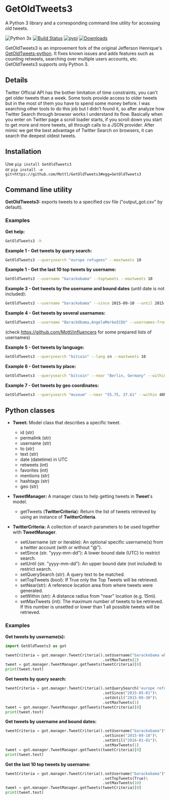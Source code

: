 # GetOldTweets3
A Python 3 library and a corresponding command line utility for accessing old tweets.

![Python 3x](https://img.shields.io/badge/python-3.x-blue.svg)
[![Build Status](https://travis-ci.org/Mottl/GetOldTweets3.svg?branch=master)](https://travis-ci.org/Mottl/GetOldTweets3)
[![pypi](https://img.shields.io/pypi/v/GetOldTweets3.svg)](https://pypi.org/project/GetOldTweets3/)
[![Downloads](https://pepy.tech/badge/getoldtweets3)](https://pepy.tech/project/getoldtweets3)

GetOldTweets3 is an improvement fork of the original Jefferson Henrique's [GetOldTweets-python](https://github.com/Jefferson-Henrique/GetOldTweets-python). It fixes known issues and adds features such as counting retweets, searching over multiple users accounts, etc. GetOldTweets3 supports only Python 3.

## Details
Twitter Official API has the bother limitation of time constraints, you can't get older tweets than a week. Some tools provide access to older tweets but in the most of them you have to spend some money before.
I was searching other tools to do this job but I didn't found it, so after analyze how Twitter Search through browser works I understand its flow. Basically when you enter on Twitter page a scroll loader starts, if you scroll down you start to get more and more tweets, all through calls to a JSON provider. After mimic we get the best advantage of Twitter Search on browsers, it can search the deepest oldest tweets.

## Installation
Use `pip install GetOldTweets3`  
or `pip install -e git+https://github.com/Mottl/GetOldTweets3#egg=GetOldTweets3`

## Command line utility
**GetOldTweets3:** exports tweets to a specified csv file ("output_got.csv" by default).

### Examples
**Get help:**
``` bash
GetOldTweets3 -h
``` 

**Example 1 - Get tweets by query search:**
```bash
GetOldTweets3 --querysearch "europe refugees" --maxtweets 10
```

**Example 1 - Get the last 10 top tweets by username:**
```bash
GetOldTweets3 --username "barackobama" --toptweets --maxtweets 10
```

**Example 3 - Get tweets by the username and bound dates** (until date is not included):
```bash
GetOldTweets3 --username "barackobama" --since 2015-09-10 --until 2015-09-12 --maxtweets 10
```

**Example 4 - Get tweets by several usernames:**
```bash
GetOldTweets3 --username "BarackObama,AngelaMerkeICDU" --usernames-from-file userlist.txt --maxtweets 10
```
(check https://github.com/Mottl/influencers for some prepared lists of usernames)

**Example 5 - Get tweets by language:**
```bash
GetOldTweets3 --querysearch "bitcoin" --lang cn --maxtweets 10
```

**Example 6 - Get tweets by place:**
```bash
GetOldTweets3 --querysearch "bitcoin" --near "Berlin, Germany" --within 25km --maxtweets 10
```

**Example 7 - Get tweets by geo coordinates:**
```bash
GetOldTweets3 --querysearch "museum" --near "55.75, 37.61" --within 40km --maxtweets 10
```

## Python classes
- **Tweet:** Model class that describes a specific tweet.
  - id (str)
  - permalink (str)
  - username (str)
  - to (str)
  - text (str)
  - date (datetime) in UTC
  - retweets (int)
  - favorites (int)
  - mentions (str)
  - hashtags (str)
  - geo (str)

- **TweetManager:** A manager class to help getting tweets in **Tweet**'s model.
  - getTweets (**TwitterCriteria**): Return the list of tweets retrieved by using an instance of **TwitterCriteria**. 

- **TwitterCriteria:** A collection of search parameters to be used together with **TweetManager**.
  - setUsername (str or iterable): An optional specific username(s) from a twitter account (with or without "@").
  - setSince (str. "yyyy-mm-dd"): A lower bound date (UTC) to restrict search.
  - setUntil (str. "yyyy-mm-dd"): An upper bound date (not included) to restrict search.
  - setQuerySearch (str): A query text to be matched.
  - setTopTweets (bool): If True only the Top Tweets will be retrieved.
  - setNear(str): A reference location area from where tweets were generated.
  - setWithin (str): A distance radius from "near" location (e.g. 15mi).
  - setMaxTweets (int): The maximum number of tweets to be retrieved. If this number is unsetted or lower than 1 all possible tweets will be retrieved.
  
### Examples
**Get tweets by username(s):**
``` python
import GetOldTweets3 as got

tweetCriteria = got.manager.TweetCriteria().setUsername("barackobama whitehouse")\
                                           .setMaxTweets(2)
tweet = got.manager.TweetManager.getTweets(tweetCriteria)[0]
print(tweet.text)
```

**Get tweets by query search:**
``` python
tweetCriteria = got.manager.TweetCriteria().setQuerySearch('europe refugees')\
                                           .setSince("2015-05-01")\
                                           .setUntil("2015-09-30")\
                                           .setMaxTweets(1)
tweet = got.manager.TweetManager.getTweets(tweetCriteria)[0]
print(tweet.text)
```

**Get tweets by username and bound dates:**
``` python
tweetCriteria = got.manager.TweetCriteria().setUsername("barackobama")\
                                           .setSince("2015-09-10")\
                                           .setUntil("2016-01-01")\
                                           .setMaxTweets(1)
tweet = got.manager.TweetManager.getTweets(tweetCriteria)[0]
print(tweet.text)
```

**Get the last 10 top tweets by username:**
``` python
tweetCriteria = got.manager.TweetCriteria().setUsername("barackobama")\
                                           .setTopTweets(True)\
                                           .setMaxTweets(10)
tweet = got.manager.TweetManager.getTweets(tweetCriteria)[0]
print(tweet.text)
```
